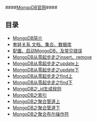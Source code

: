 ####[MongoDB官网](http://www.mongodb.org/)####

目录
----
* [MongoDB简介](https://github.com/qianjiahao/MongoDB/wiki/MongoDB%E7%AE%80%E4%BB%8B)
* [套娃关系 文档、集合、数据库](https://github.com/qianjiahao/MongoDB/wiki/%E5%A5%97%E5%A8%83%E5%85%B3%E7%B3%BB--%E6%96%87%E6%A1%A3%E3%80%81%E9%9B%86%E5%90%88%E3%80%81%E6%95%B0%E6%8D%AE%E5%BA%93)
* [配置、启动MongoDB，及常见错误](https://github.com/qianjiahao/MongoDB/wiki/%E9%85%8D%E7%BD%AE%E3%80%81%E5%90%AF%E5%8A%A8MongoDB)
* [MongoDB从零起步走之insert、remove](https://github.com/qianjiahao/MongoDB/wiki/MongoDB%E4%BB%8E%E9%9B%B6%E8%B5%B7%E6%AD%A5%E8%B5%B0%E4%B9%8Binsert%E3%80%81remove)
* [MongoDB从零起步走之update上](https://github.com/qianjiahao/MongoDB/wiki/MongoDB%E4%BB%8E%E9%9B%B6%E8%B5%B7%E6%AD%A5%E8%B5%B0%E4%B9%8Bupdate%E4%B8%8A)
* [MongoDB从零起步走之update下](https://github.com/qianjiahao/MongoDB/wiki/MongoDB%E4%BB%8E%E9%9B%B6%E8%B5%B7%E6%AD%A5%E8%B5%B0%E4%B9%8Bupdate%E4%B8%8B)
* [MongoDB从零起步走之find上](https://github.com/qianjiahao/MongoDB/wiki/MongoDB%E4%BB%8E%E9%9B%B6%E8%B5%B7%E6%AD%A5%E8%B5%B0%E4%B9%8Bfind%E4%B8%8A)
* [MongoDB从零起步走之find下](https://github.com/qianjiahao/MongoDB/wiki/MongoDB%E4%BB%8E%E9%9B%B6%E8%B5%B7%E6%AD%A5%E8%B5%B0%E4%B9%8Bfind%E4%B8%8B)
* [MongoDB之_id生成规则](https://github.com/qianjiahao/MongoDB/wiki/MongoDB%E4%B9%8B_id%E7%94%9F%E6%88%90%E8%A7%84%E5%88%99)
* [MongoDB之索引](https://github.com/qianjiahao/MongoDB/wiki/MongoDB%E4%B9%8B%E7%B4%A2%E5%BC%95)
* [MongoDB之聚合管道上](https://github.com/qianjiahao/MongoDB/wiki/MongoDB%E4%B9%8B%E8%81%9A%E5%90%88%E7%AE%A1%E9%81%93%E4%B8%8A)
* [MongoDB之聚合管道下](https://github.com/qianjiahao/MongoDB/wiki/MongoDB%E4%B9%8B%E8%81%9A%E5%90%88%E7%AE%A1%E9%81%93%E4%B8%8B)
* [MongoDB之聚合布尔操作符](https://github.com/qianjiahao/MongoDB/wiki/MongoDB%E4%B9%8B%E8%81%9A%E5%90%88%E5%B8%83%E5%B0%94%E6%93%8D%E4%BD%9C%E7%AC%A6)